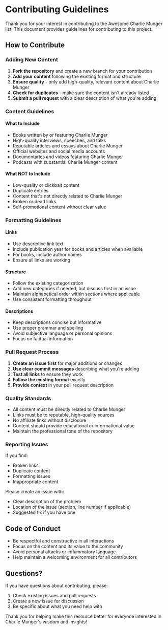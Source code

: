 # Contributing Guidelines

Thank you for your interest in contributing to the Awesome Charlie Munger list! This document provides guidelines for contributing to this project.

## How to Contribute

### Adding New Content

1. **Fork the repository** and create a new branch for your contribution
2. **Add your content** following the existing format and structure
3. **Ensure quality** - only add high-quality, relevant content about Charlie Munger
4. **Check for duplicates** - make sure the content isn't already listed
5. **Submit a pull request** with a clear description of what you're adding

### Content Guidelines

#### What to Include
- Books written by or featuring Charlie Munger
- High-quality interviews, speeches, and talks
- Reputable articles and essays about Charlie Munger
- Official websites and social media accounts
- Documentaries and videos featuring Charlie Munger
- Podcasts with substantial Charlie Munger content

#### What NOT to Include
- Low-quality or clickbait content
- Duplicate entries
- Content that's not directly related to Charlie Munger
- Broken or dead links
- Self-promotional content without clear value

### Formatting Guidelines

#### Links
- Use descriptive link text
- Include publication year for books and articles when available
- For books, include author names
- Ensure all links are working

#### Structure
- Follow the existing categorization
- Add new categories if needed, but discuss first in an issue
- Maintain alphabetical order within sections where applicable
- Use consistent formatting throughout

#### Descriptions
- Keep descriptions concise but informative
- Use proper grammar and spelling
- Avoid subjective language or personal opinions
- Focus on factual information

### Pull Request Process

1. **Create an issue first** for major additions or changes
2. **Use clear commit messages** describing what you're adding
3. **Test all links** to ensure they work
4. **Follow the existing format** exactly
5. **Provide context** in your pull request description

### Quality Standards

- All content must be directly related to Charlie Munger
- Links must be to reputable, high-quality sources
- No affiliate links without disclosure
- Content should provide educational or informational value
- Maintain the professional tone of the repository

### Reporting Issues

If you find:
- Broken links
- Duplicate content
- Formatting issues
- Inappropriate content

Please create an issue with:
- Clear description of the problem
- Location of the issue (section, line number if applicable)
- Suggested fix if you have one

## Code of Conduct

- Be respectful and constructive in all interactions
- Focus on the content and its value to the community
- Avoid personal attacks or inflammatory language
- Help maintain a welcoming environment for all contributors

## Questions?

If you have questions about contributing, please:
1. Check existing issues and pull requests
2. Create a new issue for discussion
3. Be specific about what you need help with

Thank you for helping make this resource better for everyone interested in Charlie Munger's wisdom and insights!
